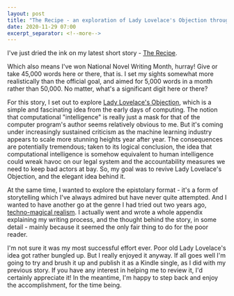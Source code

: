 ```yaml
---
layout: post
title: "The Recipe - an exploration of Lady Lovelace's Objection through epistolary techno-magical realism"
date: 2020-11-29 07:00
excerpt_separator: <!--more-->
---
```


I've just dried the ink on my latest short story - [The Recipe](https://github.com/shaisachs/the-recipe/blob/master/the-recipe.md).

Which also means I've won National Novel Writing Month, hurray! Give or take 45,000 words here or there, that is. I set my sights somewhat more realistically than the official goal, and aimed for 5,000 words in a month rather than 50,000. No matter, what's a significant digit here or there?

For this story, I set out to explore [Lady Lovelace's Objection](https://plato.stanford.edu/entries/turing-test/#LadLovObj), which is a simple and fascinating idea from the early days of computing. The notion that computational "intelligence" is really just a mask for that of the computer program's author seems relatively obvious to me. But it's coming under increasingly sustained criticism as the machine learning industry appears to scale more stunning heights year after year. The consequences are potentially tremendous; taken to its logical conclusion, the idea that computational intelligence is somehow equivalent to human intelligence could wreak havoc on our legal system and the accountability measures we need to keep bad actors at bay. So, my goal was to revive Lady Lovelace's Objection, and the elegant idea behind it.

At the same time, I wanted to explore the epistolary format - it's a form of storytelling which I've always admired but have never quite attempted. And I wanted to have another go at the genre I had tried out two years ago, [techno-magical realism](https://shaisachs.github.io/2018/05/05/the-menu.html). I actually went and wrote a whole appendix explaining my writing process, and the thought behind the story, in some detail - mainly because it seemed the only fair thing to do for the poor reader.

I'm not sure it was my most successful effort ever. Poor old Lady Lovelace's idea got rather bungled up. But I really enjoyed it anyway. If all goes well I'm going to try and brush it up and publish it as a Kindle single, as I did with my previous story. If you have any interest in helping me to review it, I'd certainly appreciate it! In the meantime, I'm happy to step back and enjoy the accomplishment, for the time being.